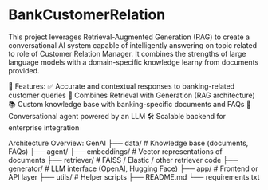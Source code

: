 # BankCustomerRelation
This project leverages Retrieval-Augmented Generation (RAG) to create a conversational AI system capable of intelligently answering on topic related to role of Customer Relation Manager. It combines the strengths of large language models with a domain-specific knowledge learny from documents provided.

🚀 Features:
✅ Accurate and contextual responses to banking-related customer queries
🔎 Combines Retrieval with Generation (RAG architecture)
📚 Custom knowledge base with banking-specific documents and FAQs
💬 Conversational agent powered by an LLM
🛠️ Scalable backend for enterprise integration

Architecture Overview:
GenAI
    ├── data/                   # Knowledge base (documents, FAQs)
    ├── agent/ 
        ├── embeddings/             # Vector representations of documents
        ├── retriever/              # FAISS / Elastic / other retriever code
        ├── generator/              # LLM interface (OpenAI, Hugging Face)
    ├── app/                    # Frontend or API layer
    ├── utils/                  # Helper scripts
    ├── README.md
    └── requirements.txt